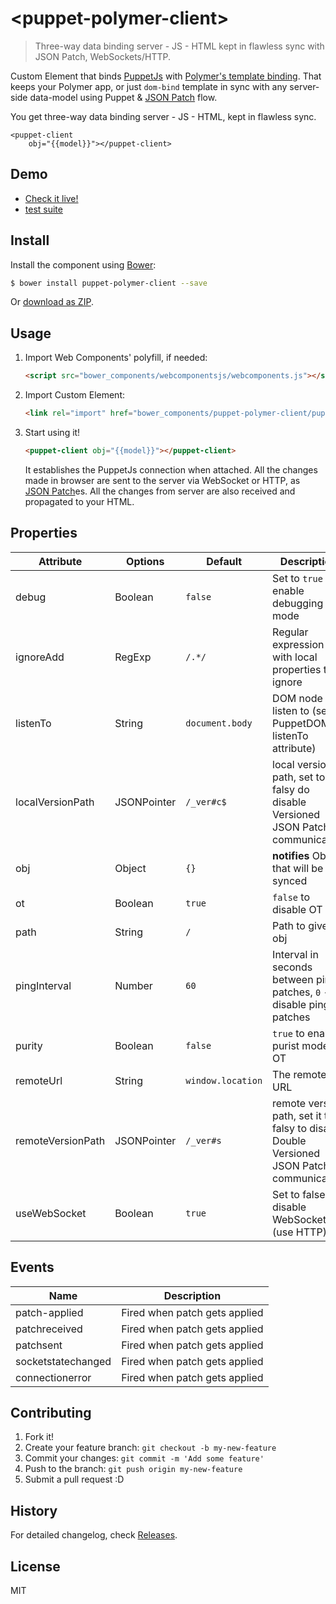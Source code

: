 
# &lt;puppet-polymer-client&gt;
> Three-way data binding server - JS - HTML kept in flawless sync with JSON Patch, WebSockets/HTTP.

Custom Element that binds [PuppetJs](https://github.com/PuppetJs/PuppetJs) with [Polymer's template binding](https://www.polymer-project.org/1.0/docs/devguide/templates.html).
That keeps your Polymer app, or just `dom-bind` template in sync with any server-side
data-model using Puppet & [JSON Patch](https://tools.ietf.org/html/rfc6902) flow.

You get three-way data binding server - JS - HTML, kept in flawless sync.

    <puppet-client
        obj="{{model}}"></puppet-client>




## Demo

- [Check it live!](http://PuppetJs.github.io/puppet-polymer-client)
- [test suite](http://PuppetJs.github.io/puppet-polymer-client/test)


## Install

Install the component using [Bower](http://bower.io/):

```sh
$ bower install puppet-polymer-client --save
```

Or [download as ZIP](https://github.com/PuppetJs/puppet-polymer-client/archive/gh-pages.zip).

## Usage

1. Import Web Components' polyfill, if needed:

    ```html
    <script src="bower_components/webcomponentsjs/webcomponents.js"></script>
    ```

2. Import Custom Element:

    ```html
    <link rel="import" href="bower_components/puppet-polymer-client/puppet-client.html">
    ```

3. Start using it!

    ```html
    <puppet-client obj="{{model}}"></puppet-client>
    ```
    It establishes the PuppetJs connection when attached. All the changes made
    in browser are sent to the server via WebSocket or HTTP, as
    [JSON Patch](https://tools.ietf.org/html/rfc6902)es.
    All the changes from server are also received and propagated to your HTML.

## Properties


Attribute                       | Options   | Default | Description
---                             | ---       | ---     | ---
debug | Boolean | `false` | Set to `true` to enable debugging mode
ignoreAdd | RegExp | `/.*/` | Regular expression with local properties to ignore
listenTo | String | `document.body` | DOM node to listen to (see PuppetDOM listenTo attribute)
localVersionPath | JSONPointer | `/_ver#c$` | local version path, set to falsy do disable Versioned JSON Patch communication
obj | Object | `{}` | **notifies** Object that will be synced
ot | Boolean | `true` | `false` to disable OT
path | String | `/` | Path to given obj
pingInterval | Number | `60` | Interval in seconds between ping patches, `0` - disable ping patches
purity | Boolean | `false` | `true` to enable purist mode of OT
remoteUrl | String | `window.location` | The remote's URL
remoteVersionPath | JSONPointer | `/_ver#s` | remote version path, set it to falsy to disable Double Versioned JSON Patch communication
useWebSocket | Boolean | `true` | Set to false to disable WebSocket (use HTTP)


## Events

Name                       | Description
---                             | ---     
patch-applied | Fired when patch gets applied
patchreceived | Fired when patch gets applied
patchsent | Fired when patch gets applied
socketstatechanged | Fired when patch gets applied
connectionerror | Fired when patch gets applied

## Contributing

1. Fork it!
2. Create your feature branch: `git checkout -b my-new-feature`
3. Commit your changes: `git commit -m 'Add some feature'`
4. Push to the branch: `git push origin my-new-feature`
5. Submit a pull request :D

## History

For detailed changelog, check [Releases](https://github.com/PuppetJs/puppet-polymer-client/releases).

## License

MIT
